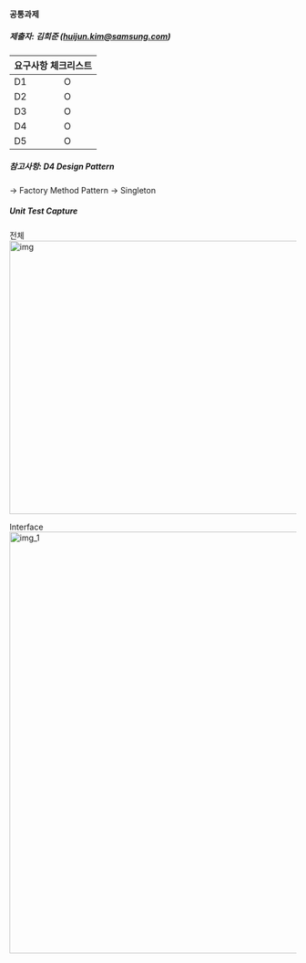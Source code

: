 #### 공통과제

##### 제출자: 김희준 (huijun.kim@samsung.com)  
  
<table>
  <thead>
    <tr>
      <th colspan="2">요구사항 체크리스트</th>
    </tr>
  </thead>
  <tbody>
    <tr>
      <td>D1</td>
      <td>O</td>
    </tr>
    <tr>
      <td>D2</td>
      <td>O</td>
    </tr>
    <tr>
      <td>D3</td>
      <td>O</td>
    </tr>
    <tr>
      <td>D4</td>
      <td>O </td>
    </tr>
    <tr>
      <td>D5</td>
      <td>O</td>
    </tr>
  </tbody>
</table>





##### 참고사항: D4 Design Pattern
-> Factory Method Pattern
-> Singleton



##### Unit Test Capture
전체
<img width="768" height="479" alt="img" src="https://github.com/user-attachments/assets/4b7a04a5-28d3-44ba-8d3a-c9865335540c" />



Interface
<img width="863" height="739" alt="img_1" src="https://github.com/user-attachments/assets/fc97e72a-4f7d-4e60-af94-65f22b0f0c9c" />

